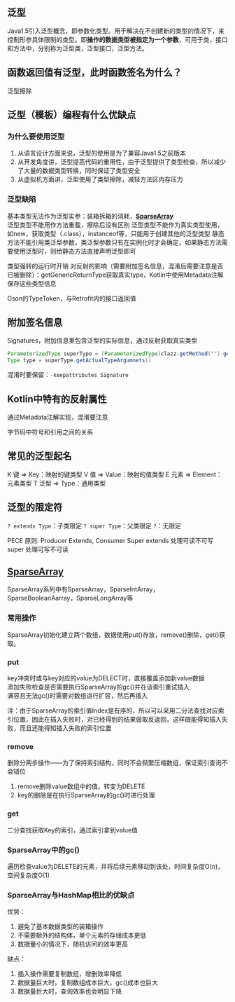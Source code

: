 ## 泛型
Java1.5引入泛型概念，即参数化类型。用于解决在不创建新的类型的情况下，来控制形参具体限制的类型。即**操作的数据类型被指定为一个参数**，可用于类，接口和方法中，分别称为泛型类，泛型接口，泛型方法。

## 函数返回值有泛型，此时函数签名为什么？
泛型擦除

## 泛型（模板）编程有什么优缺点
### 为什么要使用泛型
1. 从语言设计方面来说，泛型的使用是为了兼容Java1.5之前版本
2. 从开发角度讲，泛型提高代码的重用性，由于泛型提供了类型检查，所以减少了大量的数据类型转换，同时保证了类型安全
3. 从虚拟机方面讲，泛型使用了类型擦除，减轻方法区内存压力

### 泛型缺陷
基本类型无法作为泛型实参：装箱拆箱的消耗，[**SparseArray**](#sparsearray)  
泛型类型不能用作方法重载，擦除后没有区别
泛型类型不能作为真实类型使用，如new，获取类型（.class），instanceof等，只能用于创建其他的泛型类型
静态方法不能引用类泛型参数，类泛型参数只有在实例化时才会确定，如果静态方法需要使用泛型时，则给静态方法直接声明泛型即可

类型强转的运行时开销
对反射的影响（需要附加签名信息，混淆后需要注意是否已被删除）：getGenericReturnType获取真实type，Kotlin中使用Metadata注解保存这些类型信息

Gson的TypeToken，与Retrofit内的接口返回值

## 附加签名信息
Signatures，附加信息里包含泛型的实际信息，通过反射获取真实类型
```java
ParameterizedType superType = (ParameterizedType)clazz.getMethod("").getGenericReturnType()
Type type = superType.getActualTypeArgumnets()
```

混淆时要保留：`-keepattributes Signature`

## Kotlin中特有的反射属性
通过Metadata注解实现，混淆要注意

字节码中符号和引用之间的关系

## 常见的泛型起名
K 键 => Key：映射的键类型
V 值 => Value：映射的值类型
E 元素 => Element：元素类型
T 泛型 => Type：通用类型

## 泛型的限定符
`? extends Type`：子类限定
`? super Type`：父类限定
`?`：无限定

PECE 原则: Producer Extends, Consumer Super
extends 处理可读不可写
super   处理可写不可读

## [SparseArray](https://developer.android.com/reference/android/util/SparseArray)
SparseArray系列中有SparseArray，SparseIntArray，SparseBooleanAarray，SparseLongArray等  
### 常用操作
SparseArray初始化建立两个数组，数据使用put()存放，remove()删除，get()获取。
### put
key冲突时或与key对应的value为DELECT时，直接覆盖添加新value数据  
添加失败检查是否需要执行SparseArray的gc()并在该索引重试插入  
满容且无法gc()时需要对数组进行扩容，然后再插入

注：由于SparseArray的索引值Index是有序的，所以可以采用二分法查找对应索引位置，因此在插入失败时，对已经得到的结果做取反返回，这样既能得知插入失败，而且还能得知插入失败的索引位置
### remove
删除分两步操作——为了保持索引结构，同时不会频繁压缩数组，保证索引查询不会错位
1. remove删除value数组中的值，转变为DELETE
2. key的删除是在执行SparseArray的gc()时进行处理

### get
二分查找获取Key的索引，通过索引拿到value值

### SparseArray中的gc()
遍历检查value为DELETE的元素，并将后续元素移动到该处，时间复杂度O(n)，空间复杂度O(1)

### SparseArray与HashMap相比的优缺点
优势：
1. 避免了基本数据类型的装箱操作
2. 不需要额外的结构体，单个元素的存储成本更低
3. 数据量小的情况下，随机访问的效率更高

缺点：
1. 插入操作需要复制数组，增删效率降低
2. 数据量巨大时，复制数组成本巨大，gc()成本也巨大
3. 数据量巨大时，查询效率也会明显下降
